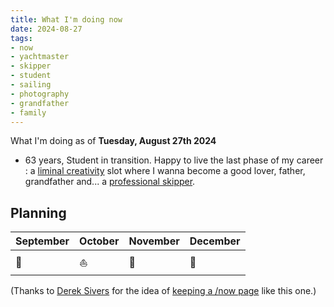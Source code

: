 ```yaml
---
title: What I'm doing now
date: 2024-08-27
tags:
- now
- yachtmaster
- skipper
- student
- sailing
- photography
- grandfather
- family
---
```


What I'm doing as of **Tuesday, August 27th 2024**

* 63 years, Student in transition. Happy to live the last phase of my career : a [liminal creativity](https://nesslabs.com/liminal-creativity) slot where I wanna become a good lover, father, grandfather and... a [professional skipper](https://ducamp.me/Sea_captain#Skipper). 
<!--* Now page details updated on  [https://nownownow.com/p/LiG6](https://nownownow.com/p/LiG6)-->

## Planning 

| September| October | November | December
|:--|:--|:--|:--|
| 🌳 | ⛵️ | 🌳 | 🌳 

(Thanks to <a rel='muse' href='https://sive.rs'>Derek Sivers</a> for the idea of [keeping a /now page](https://nownownow.com/about) like this one.)

